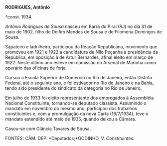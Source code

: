 **RODRIGUES, Antônio**

\*const. 1934.

*Antônio Rodrigues de Sousa* nasceu em Barra do Piraí (RJ) no dia 31 de
maio de 1902, filho de Delfim Mendes de Sousa e de Filomena Domingos de
Sousa.

Sapateiro e ladrilheiro, participou da Reação Republicana, movimento que
promoveu em 1921 e 1922 a candidatura de Nilo Peçanha à presidência da
República, em oposição à de Artur Bernardes, afinal eleito em março de
1922. Neste último ano esteve em comissão no Arsenal de Marinha como
operário das oficinas de forja.

Cursou a Escola Superior de Comércio no Rio de Janeiro, então Distrito
Federal, até o seguinte ano, e foi estivador no Rio de Janeiro e na
Bahia, tendo sido presidente do sindicato da categoria no Rio de
Janeiro.

Em julho de 1933 foi eleito representante dos empregados à Assembléia
Nacional Constituinte, tornando-se deputado classista. Assumindo o
mandato em novembro do mesmo ano, participou dos trabalhos constituintes
e, com a promulgação da nova Carta (16/7/1934), teve o mandato estendido
até maio de 1935, quando deixou a Câmara.

Casou-se com Glância Tavares de Sousa.

FONTES: CÂM. DEP. *Deputados;*GODINHO, V. *Constituintes.*

 
